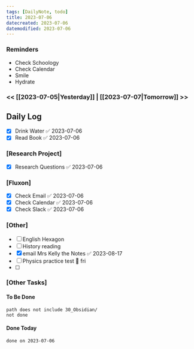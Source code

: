 ```yaml
---
tags: [DailyNote, todo]
title: 2023-07-06
datecreated: 2023-07-06
datemodified: 2023-07-06
---
```


### Reminders
- Check Schoology
- Check Calendar
- Smile
- Hydrate

### << [[2023-07-05|Yesterday]] | [[2023-07-07|Tomorrow]] >>

## Daily Log

- [x] Drink Water ✅ 2023-07-06
- [x] Read Book ✅ 2023-07-06

### [Research Project]

 - [x] Research Questions ✅ 2023-07-06

### [Fluxon]

- [x] Check Email ✅ 2023-07-06
- [x] Check Calendar ✅ 2023-07-06
- [x] Check Slack ✅ 2023-07-06

### [Other]

- [ ] English Hexagon
- [ ] History reading
- [x] email Mrs Kelly the Notes ✅ 2023-08-17
- [ ] Physics practice test 📅 fri
- [ ] 

### [Other Tasks]

#### To Be Done

```tasks
path does not include 30_Obsidian/
not done
```

#### Done Today

```tasks
done on 2023-07-06
```